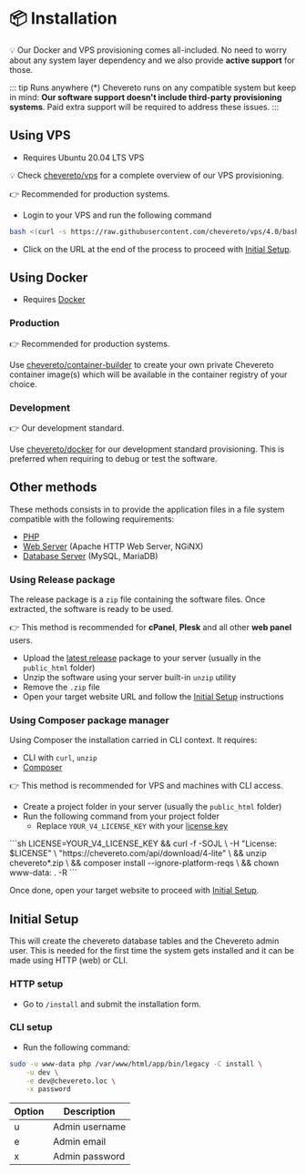 # 📦 Installation

💡 Our Docker and VPS provisioning comes all-included. No need to worry about any system layer dependency and we also provide **active support** for those.

::: tip Runs anywhere (*)
Chevereto runs on any compatible system but keep in mind: **Our software support doesn't include third-party provisioning systems**. Paid extra support will be required to address these issues.
:::

## Using VPS

* Requires Ubuntu 20.04 LTS VPS

💡 Check [chevereto/vps](https://github.com/chevereto/vps) for a complete overview of our VPS provisioning.

👉 Recommended for production systems.

* Login to your VPS and run the following command

```sh
bash <(curl -s https://raw.githubusercontent.com/chevereto/vps/4.0/bash.sh)
```

* Click on the URL at the end of the process to proceed with [Initial Setup](#initial-setup).

## Using Docker

* Requires [Docker](https://docs.docker.com/get-docker/)

### Production

👉 Recommended for production systems.

Use [chevereto/container-builder](https://github.com/chevereto/container-builder) to create your own private Chevereto container image(s) which will be available in the container registry of your choice.

### Development

👉 Our development standard.

Use [chevereto/docker](https://github.com/chevereto/docker) for our development standard provisioning. This is preferred when requiring to debug or test the software.

## Other methods

These methods consists in to provide the application files in a file system compatible with the following requirements:

* [PHP](../stack/php.md)
* [Web Server](../stack/web-server.md) (Apache HTTP Web Server, NGiNX)
* [Database Server](../stack/mysql-server.md) (MySQL, MariaDB)

### Using Release package

The release package is a `zip` file containing the software files. Once extracted, the software is ready to be used.

👉 This method is recommended for **cPanel**, **Plesk** and all other **web panel** users.

* Upload the [latest release](https://chevereto.com/panel/downloads) package to your server (usually in the `public_html` folder)
* Unzip the software using your server built-in `unzip` utility
* Remove the `.zip` file
* Open your target website URL and follow the [Initial Setup](#initial-setup) instructions

### Using Composer package manager

Using Composer the installation carried in CLI context. It requires:

* CLI with `curl`, `unzip`
* [Composer](https://getcomposer.org/)

👉 This method is recommended for VPS and machines with CLI access.

* Create a project folder in your server (usually the `public_html` folder)
* Run the following command from your project folder
  * Replace `YOUR_V4_LICENSE_KEY` with your [license key](https://chevereto.com/panel/license)

<code-group>
<code-block title="Debian">
```sh
LICENSE=YOUR_V4_LICENSE_KEY &&
curl -f -SOJL \
    -H "License: $LICENSE" \
    "https://chevereto.com/api/download/4-lite" \
&& unzip chevereto*.zip \
&& composer install --ignore-platform-reqs \
&& chown www-data: . -R
```
</code-block>
</code-group>

Once done, open your target website to proceed with [Initial Setup](#initial-setup).

## Initial Setup

This will create the chevereto database tables and the Chevereto admin user. This is needed for the first time the system gets installed and it can be made using HTTP (web) or CLI.

### HTTP setup

* Go to `/install` and submit the installation form.

### CLI setup

* Run the following command:

```sh
sudo -u www-data php /var/www/html/app/bin/legacy -C install \
    -u dev \
    -e dev@chevereto.loc \
    -x password
```

| Option | Description    |
| ------ | -------------- |
| u      | Admin username |
| e      | Admin email    |
| x      | Admin password |
